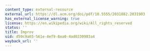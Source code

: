 ```yaml
---
content_type: external-resource
external_url: https://dl.acm.org/doi/pdf/10.5555/2031882.2031903
has_external_license_warning: true
license: https://en.wikipedia.org/wiki/All_rights_reserved
status: ''
title: Improv
uid: d59c9a65-561e-4ef9-8ea0-4ad0230983a4
wayback_url: ''
---
```

